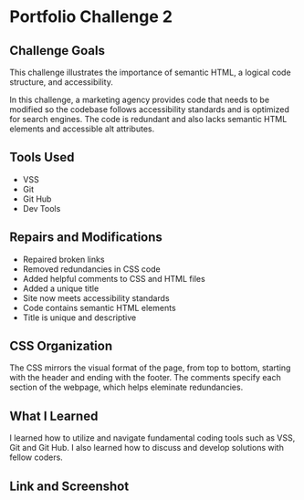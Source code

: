 # Portfolio Challenge 2

## Challenge Goals

This challenge illustrates the importance of semantic HTML, a logical code structure, and accessibility. 

In this challenge, a marketing agency provides code that needs to be modified so the codebase follows accessibility standards and is optimized for search engines. The code is redundant and also lacks semantic HTML elements and accessible alt attributes.


## Tools Used

* VSS
* Git
* Git Hub
* Dev Tools


## Repairs and Modifications

* Repaired broken links
* Removed redundancies in CSS code
* Added helpful comments to CSS and HTML files
* Added a unique title
* Site now meets accessibility standards
* Code contains semantic HTML elements
* Title is unique and descriptive


## CSS Organization

The CSS mirrors the visual format of the page, from top to bottom, starting with the header and ending with the footer. The comments specify each section of the webpage, which helps eleminate redundancies.


## What I Learned

I learned how to utilize and navigate fundamental coding tools such as VSS, Git and Git Hub.  I also learned how to discuss and develop solutions with fellow coders.


## Link and Screenshot